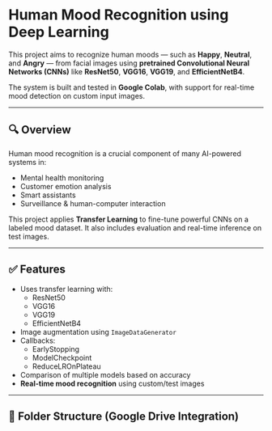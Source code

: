 # Human Mood Recognition using Deep Learning

This project aims to recognize human moods — such as **Happy**, **Neutral**, and **Angry** — from facial images using **pretrained Convolutional Neural Networks (CNNs)** like **ResNet50**, **VGG16**, **VGG19**, and **EfficientNetB4**.

The system is built and tested in **Google Colab**, with support for real-time mood detection on custom input images.

---

## 🔍 Overview

Human mood recognition is a crucial component of many AI-powered systems in:
- Mental health monitoring
- Customer emotion analysis
- Smart assistants
- Surveillance & human-computer interaction

This project applies **Transfer Learning** to fine-tune powerful CNNs on a labeled mood dataset. It also includes evaluation and real-time inference on test images.

---

## ✅ Features

- Uses transfer learning with:
  - ResNet50
  - VGG16
  - VGG19
  - EfficientNetB4
- Image augmentation using `ImageDataGenerator`
- Callbacks:
  - EarlyStopping
  - ModelCheckpoint
  - ReduceLROnPlateau
- Comparison of multiple models based on accuracy
- **Real-time mood recognition** using custom/test images

---

## 📁 Folder Structure (Google Drive Integration)

